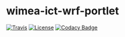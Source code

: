 # wimea-ict-wrf-portlet

[![Travis](https://travis-ci.org/sci-gaia/wimea-ict-wrf-portlet.svg?branch=master)](https://travis-ci.org/sci-gaia/wimea-ict-wrf-portlet)
[![License](https://img.shields.io/badge/License-Apache%202.0-blue.svg)](http://www.apache.org/licenses/LICENSE-2.0.txt)
[![Codacy Badge](https://api.codacy.com/project/badge/Grade/8fcac78644554d54a7ca036876efccfa)](https://www.codacy.com/app/torrisi-mario/wrf-portlet?utm_source=github.com&amp;utm_medium=referral&amp;utm_content=sci-gaia/wrf-portlet&amp;utm_campaign=Badge_Grade)
